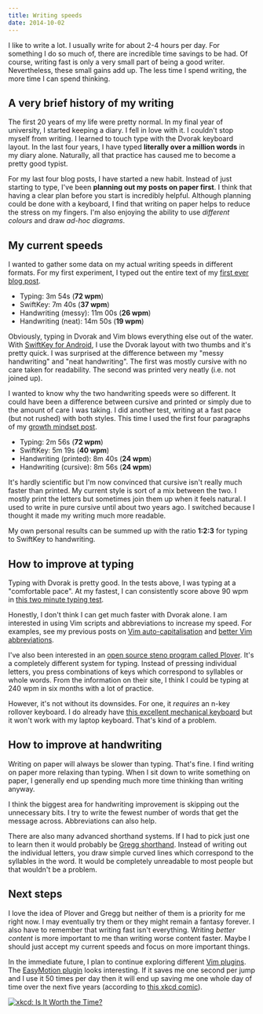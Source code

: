 ```yaml
---
title: Writing speeds
date: 2014-10-02
---
```


I like to write a lot. I usually write for about 2-4 hours per day. For something I do so much of, there are incredible time savings to be had. Of course, writing fast is only a very small part of being a good writer. Nevertheless, these small gains add up. The less time I spend writing, the more time I can spend thinking.


## A very brief history of my writing

The first 20 years of my life were pretty normal. In my final year of university, I started keeping a diary. I fell in love with it. I couldn't stop myself from writing. I learned to touch type with the Dvorak keyboard layout. In the last four years, I have typed **literally over a million words** in my diary alone. Naturally, all that practice has caused me to become a pretty good typist. 

For my last four blog posts, I have started a new habit. Instead of just starting to type, I've been **planning out my posts on paper first**. I think that having a clear plan before you start is incredibly helpful. Although planning could be done with a keyboard, I find that writing on paper helps to reduce the stress on my fingers. I'm also enjoying the ability to use *different colours* and draw *ad-hoc diagrams*.

## My current speeds

I wanted to gather some data on my actual writing speeds in different formats. For my first experiment, I typed out the entire text of my [first ever blog post](/hello-world/). 

- Typing: 3m 54s (**72 wpm**)
- SwiftKey: 7m 40s (**37 wpm**)
- Handwriting (messy): 11m 00s (**26 wpm**)
- Handwriting (neat): 14m 50s (**19 wpm**)

Obviously, typing in Dvorak and Vim blows everything else out of the water. With [SwiftKey for Android](https://play.google.com/store/apps/details?id=com.touchtype.swiftkey), I use the Dvorak layout with two thumbs and it's pretty quick. I was surprised at the difference between my "messy handwriting" and "neat handwriting". The first was mostly cursive with no care taken for readability. The second was printed very neatly (i.e. not joined up). 

I wanted to know why the two handwriting speeds were so different. It could have been a difference between cursive and printed or simply due to the amount of care I was taking. I did another test, writing at a fast pace (but not rushed) with both styles. This time I used the first four paragraphs of my [growth mindset post](/the-growth-mindset-applied-to-my-life-part-1/).

- Typing: 2m 56s (**72 wpm**)
- SwiftKey: 5m 19s (**40 wpm**)
- Handwriting (printed): 8m 40s (**24 wpm**)
- Handwriting (cursive): 8m 56s (**24 wpm**)

It's hardly scientific but I'm now convinced that cursive isn't really much faster than printed. My current style is sort of a mix between the two. I mostly print the letters but sometimes join them up when it feels natural. I used to write in pure cursive until about two years ago. I switched because I thought it made my writing much more readable. 

My own personal results can be summed up with the ratio **1:2:3** for typing to SwiftKey to handwriting.

## How to improve at typing

Typing with Dvorak is pretty good. In the tests above, I was typing at a "comfortable pace". At my fastest, I can consistently score above 90 wpm in [this two minute typing test](http://www.typingtest.com/test.html?minutes=2&textfile=aesop.txt).

Honestly, I don't think I can get much faster with Dvorak alone. I am interested in using Vim scripts and abbreviations to increase my speed. For examples, see my previous posts on [Vim auto-capitalisation](/vim-auto-capitalisation/) and [better Vim abbreviations](/better-vim-abbreviations/). 

I've also been interested in an [open source steno program called Plover](http://plover.stenoknight.com/). It's a completely different system for typing. Instead of pressing individual letters, you press combinations of keys which correspond to syllables or whole words. From the information on their site, I think I could be typing at 240 wpm in six months with a lot of practice. 

However, it's not without its downsides. For one, it *requires* an n-key rollover keyboard. I do already have [this excellent mechanical keyboard](http://www.amazon.co.uk/gp/product/B006TTL38E) but it won't work with my laptop keyboard. That's kind of a problem. 

## How to improve at handwriting

Writing on paper will always be slower than typing. That's fine. I find writing on paper more relaxing than typing. When I sit down to write something on paper, I generally end up spending much more time thinking than writing anyway. 

I think the biggest area for handwriting improvement is skipping out the unnecessary bits. I try to write the fewest number of words that get the message across. Abbreviations can also help. 

There are also many advanced shorthand systems. If I had to pick just one to learn then it would probably be [Gregg shorthand](http://en.wikipedia.org/wiki/Gregg_shorthand). Instead of writing out the individual letters, you draw simple curved lines which correspond to the syllables in the word. It would be completely unreadable to most people but that wouldn't be a problem. 

## Next steps

I love the idea of Plover and Gregg but neither of them is a priority for me right now. I may eventually try them or they might remain a fantasy forever. I also have to remember that writing fast isn't everything. Writing *better content* is more important to me than writing worse content faster. Maybe I should just accept my current speeds and focus on more important things. 

In the immediate future, I plan to continue exploring different [Vim plugins](http://vimawesome.com/). The [EasyMotion plugin](http://vimawesome.com/plugin/easymotion) looks interesting. If it saves me one second per jump and I use it 50 times per day then it will end up saving me one whole day of time over the next five years (according to [this xkcd comic](http://xkcd.com/1205/)).

[![xkcd: Is It Worth the Time?](http://imgs.xkcd.com/comics/is_it_worth_the_time.png)](http://xkcd.com/1205/)
